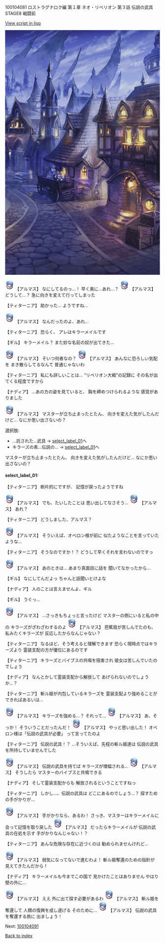 100104081 ロストラグナロク編 第１章 ネオ・リベリオン 第３話 伝説の武具 STAGE8 戦闘前

[View script in lisp](../scripts/100104081.txt)

![101_city_night2.png](../images/backgrounds/101_city_night2.png)

<img src="../images/units/3103811.png" alt="3103811.png" height="34"/>
【アルマス】
なにしてるのっ…！
早く奥に…あれ…？

<img src="../images/units/3103811.png" alt="3103811.png" height="34"/>
【アルマス】
どうして…？
急に向きを変えて行ってしまった

【ティターニア】
助かった…
ようですね…

<img src="../images/units/3103811.png" alt="3103811.png" height="34"/>
【アルマス】
なんだったのよ、あれ…

【ティターニア】
恐らく、
アレはキラーメイルです

【ギル】
キラーメイル？
また妙な名前の奴が出てきた…

<img src="../images/units/3103811.png" alt="3103811.png" height="34"/>
【アルマス】
そいつ何者なの？

<img src="../images/units/3103811.png" alt="3103811.png" height="34"/>
【アルマス】
あんなに恐ろしい気配を
まき散らしてるなんて
普通じゃないわ

【ティターニア】
私にも詳しいことは…
“リベリオン大戦”の記録に
その名が出てくる程度ですから

【ナディア】
…あの方の姿を見ていると、
胸を締めつけられるような
感覚がありました

<img src="../images/units/3103811.png" alt="3103811.png" height="34"/>
【アルマス】
マスターが立ち止まったとたん、
向きを変えた気がしたんだけど…
なにか思い出さないの？

選択肢:
- …託された…武具 → [select_label_01](#select_label_01)へ
- キラーズの素…伝説の… → [select_label_01](#select_label_01)へ

マスターが立ち止まったとたん、
向きを変えた気がしたんだけど…
なにか思い出さないの？

#### select_label_01:

【ティターニア】
断片的にですが、
記憶が戻ったようですね

<img src="../images/units/3103811.png" alt="3103811.png" height="34"/>
【アルマス】
でも、たいしたことは
思い出してなさそう…

<img src="../images/units/3103811.png" alt="3103811.png" height="34"/>
【アルマス】
あれ？

【ティターニア】
どうしました、アルマス？

<img src="../images/units/3103811.png" alt="3103811.png" height="34"/>
【アルマス】
そういえば、オベロン様が前に
似たようなことを言っていたような…

【ティターニア】
そうなのですか！？
どうして早くそれを言わないのですっ

<img src="../images/units/3103811.png" alt="3103811.png" height="34"/>
【アルマス】
あのときは…
あまり真面目に話を
聞いてなかったから…

【ギル】
なにしてんだよっ
ちゃんと話聞いとけよな

【ナディア】
人のことは言えませんよ、ギル

【ギル】
うぐっ…

<img src="../images/units/3103811.png" alt="3103811.png" height="34"/>
【アルマス】
…さっきもちょっと言ったけど
マスターの側にいると私の中の
キラーズがざわざわするのよ

<img src="../images/units/3103811.png" alt="3103811.png" height="34"/>
【アルマス】
芭蕉扇が苦しんでたのも、
私みたくキラーズが
反応したからなんじゃない？

【ティターニア】
なるほど、そう考えると理解できます
恐らく現時点ではキラーズより
霊装支配の方が優位にあるのです

【ティターニア】
キラーズとバイブスの共鳴を阻害され
彼女は苦しんでいたのでしょう

【ナディア】
なんとかして霊装支配から解放して
あげられないのでしょうか…？

【ティターニア】
斬ル姫が内包しているキラーズを
霊装支配より強めることが
できればあるいは…

<img src="../images/units/3103811.png" alt="3103811.png" height="34"/>
【アルマス】
キラーズを強める…？
それって…

<img src="../images/units/3103811.png" alt="3103811.png" height="34"/>
【アルマス】
あ、そっか！
そういうことだったんだ！

<img src="../images/units/3103811.png" alt="3103811.png" height="34"/>
【アルマス】
やっと思い出した！
オベロン様は「伝説の武具が必要」
って言ってたのよ

【ティターニア】
伝説の武具！？
…そういえば、先程の斬ル姫達は
伝説の武具を所持していませんでした

<img src="../images/units/3103811.png" alt="3103811.png" height="34"/>
【アルマス】
伝説の武具を持てば
キラーズが増幅される…

<img src="../images/units/3103811.png" alt="3103811.png" height="34"/>
【アルマス】
そうしたら
マスターのバイブスと共鳴できる

【ナディア】
そして霊装支配からも
解放されるということですねっ

【ティターニア】
しかし…、伝説の武具は
どこにあるのでしょう…？
探すための手がかりが…

<img src="../images/units/3103811.png" alt="3103811.png" height="34"/>
【アルマス】
手がかりなら、あるわ！
さっき、マスターはキラーメイルに
会って記憶を取り戻した

<img src="../images/units/3103811.png" alt="3103811.png" height="34"/>
【アルマス】
だったらキラーメイルが
伝説の武具の在処を示す
手がかりなんじゃない！？

【ティターニア】
あんな危険な存在に近づくのは
勧められませんけれど…

<img src="../images/units/3103811.png" alt="3103811.png" height="34"/>
【アルマス】
弱気になってないで進むわよ！
斬ル姫奪還のための指針が
見えてきたんだから！

【ナディア】
キラーメイルも今までこの国で
見かけたことはありません
やはり壁の外に…

<img src="../images/units/3103811.png" alt="3103811.png" height="34"/>
【アルマス】
ええ
外に出て探す必要があるわ

<img src="../images/units/3103811.png" alt="3103811.png" height="34"/>
【アルマス】
斬ル姫を奪還して
人類の復興を成し遂げる
そのために…

<img src="../images/units/3103811.png" alt="3103811.png" height="34"/>
【アルマス】
伝説の武具を奪還する旅に
出ましょう！

Next: [100104091](100104091.md)

[Back to index](index.md)

